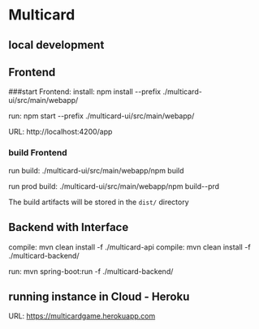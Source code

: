 # Multicard


## local development

## Frontend

###start Frontend: 
install:    npm install --prefix ./multicard-ui/src/main/webapp/

run:        npm start --prefix ./multicard-ui/src/main/webapp/

URL:        http://localhost:4200/app 

### build Frontend
run build:      ./multicard-ui/src/main/webapp/npm build

run prod build: ./multicard-ui/src/main/webapp/npm build--prd

The build artifacts will be stored in the `dist/` directory


## Backend with Interface
compile:      mvn clean install -f ./multicard-api
compile:      mvn clean install -f ./multicard-backend/

run:          mvn spring-boot:run -f ./multicard-backend/


## running instance in Cloud - Heroku

URL:            https://multicardgame.herokuapp.com 
